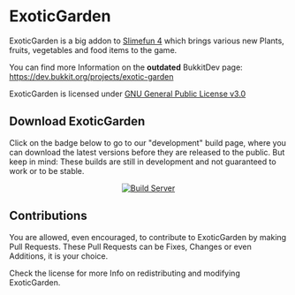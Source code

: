 # ExoticGarden

ExoticGarden is a big addon to [Slimefun 4](https://github.com/TheBusyBiscuit/Slimefun4) which brings various new Plants, fruits, vegetables and food items to the game.

You can find more Information on the **outdated** BukkitDev page:
https://dev.bukkit.org/projects/exotic-garden

ExoticGarden is licensed under 
[GNU General Public License v3.0](https://github.com/TheBusyBiscuit/ExoticGarden/blob/master/LICENSE)

## Download ExoticGarden
Click on the badge below to go to our "development" build page, where you can download the latest versions before they are released to the public. 
But keep in mind: These builds are still in development and not guaranteed to work or to be stable.

<p align="center">
  <a href="https://thebusybiscuit.github.io/builds/TheBusyBiscuit/ExoticGarden/master/">
    <img src="https://thebusybiscuit.github.io/builds/TheBusyBiscuit/ExoticGarden/master/badge.svg" alt="Build Server"/>
  </a>
</p>

## Contributions

You are allowed, even encouraged, to contribute to ExoticGarden by making Pull Requests.
These Pull Requests can be Fixes, Changes or even Additions, it is your choice.

Check the license for more Info on redistributing and modifying ExoticGarden.
